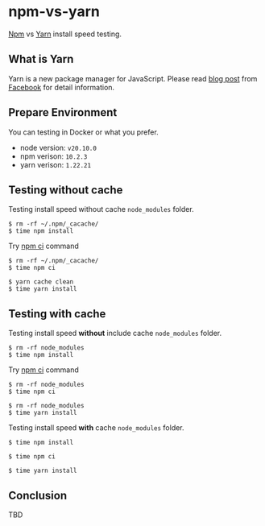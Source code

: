 # npm-vs-yarn

[Npm][1] vs [Yarn][2] install speed testing.

## What is Yarn

Yarn is a new package manager for JavaScript. Please read [blog post][3] from [Facebook][4] for detail information.

[1]: https://www.npmjs.com/
[2]: https://yarnpkg.com/
[3]: https://code.facebook.com/posts/1840075619545360
[4]: https://code.facebook.com/

## Prepare Environment

You can testing in Docker or what you prefer.

- node version: `v20.10.0`
- npm verison: `10.2.3`
- yarn verison: `1.22.21`

## Testing without cache

Testing install speed without cache `node_modules` folder.

```
$ rm -rf ~/.npm/_cacache/
$ time npm install
```

<!-- time: `3m40.155s` -->

Try [npm ci](https://docs.npmjs.com/cli/ci) command

```
$ rm -rf ~/.npm/_cacache/
$ time npm ci
```

<!-- time: `3m10.783s` -->

```
$ yarn cache clean
$ time yarn install
```

<!-- time: `1m1.261s` -->

## Testing with cache

Testing install speed **without** include cache `node_modules` folder.

```
$ rm -rf node_modules
$ time npm install
```

<!-- time: `1m1.195s` -->

Try [npm ci](https://docs.npmjs.com/cli/ci) command

```
$ rm -rf node_modules
$ time npm ci
```

<!-- time: `0m18.030s` -->

```
$ rm -rf node_modules
$ time yarn install
```

<!-- time: `0m30.571s` -->

Testing install speed **with** cache `node_modules` folder.

```
$ time npm install
```

<!-- time: `0m54.944s` -->

```
$ time npm ci
```

<!-- time: `0m21.810s` -->

```
$ time yarn install
```

<!-- time: `0m2.109s` -->

## Conclusion

TBD

<!--
Date: 2018-10-02

Yarn is faster than npm. We can move package manager from Npm to Yarn for JavaScript now.

|                                              | npm install | npm ci | yarn |
| -------------------------------------------- | ----------- | ------ | ---- |
| install without cache (without node_modules) | 3m          | 3m     | 1m   |
| install with cache (without node_modules)    | 1m          | 18s    | 30s  |
| install with cache (with node_modules)       | 54s         | 21s    | 2s   |
| install without internet (with node_modules) | -           | -      | 2s   | -->
